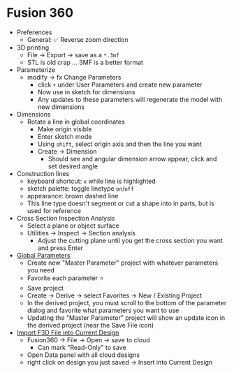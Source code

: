 # Fusion 360

- Preferences
    - General: :white_check_mark: Reverse zoom direction
- 3D printing
    - File -> Export -> save as a `*.3mf`
    - STL is old crap ... 3MF is a better format
- Parameterize
    - modify -> fx Change Parameters
        - click `+` under User Parameters and create new parameter
        - Now use in sketch for dimensions
        - Any updates to these parameters will regenerate the model with new dimensions
- Dimensions
    - Rotate a line in global coordinates
        - Make origin visible
        - Enter sketch mode
        - Using `shift`, select origin axis and then the line you want
        - Create -> Dimension
            - Should see and angular dimension arrow appear, click and set desired angle
- Construction lines
    - keyboard shortcut: `x` while line is highlighted
    - sketch palette: toggle linetype `on`/`off`
    - appearance: brown dashed line
    - This line type doesn't segment or cut a shape into in parts, but is used for reference 
- Cross Section Inspection Analysis
    - Select a plane or object surface
    - Utilities -> Inspect -> Section analysis
        - Adjust the cutting plane until you get the cross section you want and press Enter
- [Global Parameters](https://productdesignonline.com/how-to-create-and-use-global-parameters-in-fusion-360/)
    - Create new "Master Parameter" project with whatever parameters you need
    - Favorite each parameter :star:
    - Save project
    - Create -> Derive -> select Favorites -> New / Existing Project
    - In the derived project, you must scroll to the bottom of the parameter dialog and favorite what parameters you want to use
    - Updating the "Master Parameter" project will show an update icon in the derived project (near the Save File icon)
- [Import F3D File into Current Design](https://forums.autodesk.com/t5/fusion-360-design-validate/how-to-insert-a-f3d-file-into-an-existing-project/m-p/8870972/highlight/true#M192398)
    - Fusion360 -> File -> Open -> save to cloud
        - Can mark "Read-Only" to save 
    - Open Data panel with all cloud designs
    - right click on design you just saved -> Insert into Current Design
